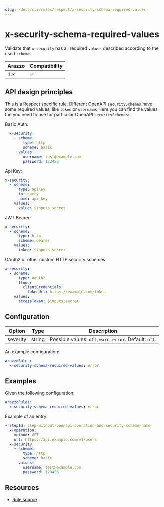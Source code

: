 ```yaml
---
slug: /docs/cli/rules/respect/x-security-schema-required-values
---
```


# x-security-schema-required-values

Validate that `x-security` has all required `values` described according to the used `scheme`.

| Arazzo | Compatibility |
| ------ | ------------- |
| 1.x    | ✅            |

## API design principles

This is a Respect specific rule.
Different OpenAPI `securitySchemes` have some required values, like `token` or `username`. Here you can find the values the you need to use for particular OpenAPI `securitySchemes`:

 Basic Auth:

```yaml
  x-security:
    - scheme:
        type: http
        scheme: basic
      values:
        username: test@example.com
        password: 123456
```

Api Key:

```yaml
x-security:
  - scheme:
      type: apiKey
      in: query
      name: api_key
    values:
      value: $inputs.secret
```

JWT Bearer:

```yaml
x-security:
  - scheme:
      type: http
      scheme: bearer
    values:
      token: $inputs.secret
```

OAuth2 or other custom HTTP security schemes:

```yaml
x-security:
  - scheme:
      type: oauth2
      flows:
        clientCredentials:
          tokenUrl: https://example.com/token
    values:
      accessToken: $inputs.secret
```


## Configuration

| Option   | Type   | Description                                             |
| -------- | ------ | ------------------------------------------------------- |
| severity | string | Possible values: `off`, `warn`, `error`. Default: `off`. |

An example configuration:

```yaml
arazzoRules:
  x-security-schema-required-values: error
```

## Examples

Given the following configuration:

```yaml
arazzoRules:
  x-security-schema-required-values: error
```

Example of an entry:

```yaml
- stepId: step-without-openapi-operation-and-security-scheme-name
  x-operation:
    method: GET
    url: https://api.example.com/v1/users
  x-security:
    - scheme:
        type: http
        scheme: basic
      values:
        username: test@example.com
        password: 123456
```

## Resources

- [Rule source](https://github.com/Redocly/redocly-cli/blob/main/packages/core/src/rules/respect/x-security-schema-required-values.ts)

